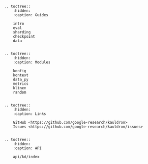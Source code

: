 ```{include} ../README.md
```

```{eval-rst}
.. toctree::
    :hidden:
    :caption: Guides

    intro
    eval
    sharding
    checkpoint
    data


.. toctree::
    :hidden:
    :caption: Modules

    konfig
    kontext
    data_py
    metrics
    klinen
    random


.. toctree::
    :hidden:
    :caption: Links

    GitHub <https://github.com/google-research/kauldron>
    Issues <https://github.com/google-research/kauldron/issues>


.. toctree::
    :hidden:
    :caption: API

    api/kd/index
```

<!--

TODO(epot): Include colabs as docs ?
Like: https://visu3d.readthedocs.io/en/latest/intro.html

-->
